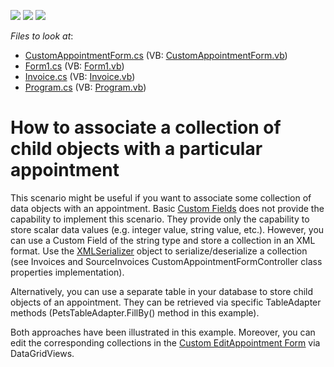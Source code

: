 <!-- default badges list -->
![](https://img.shields.io/endpoint?url=https://codecentral.devexpress.com/api/v1/VersionRange/128633703/13.1.4%2B)
[![](https://img.shields.io/badge/Open_in_DevExpress_Support_Center-FF7200?style=flat-square&logo=DevExpress&logoColor=white)](https://supportcenter.devexpress.com/ticket/details/E3380)
[![](https://img.shields.io/badge/📖_How_to_use_DevExpress_Examples-e9f6fc?style=flat-square)](https://docs.devexpress.com/GeneralInformation/403183)
<!-- default badges end -->
<!-- default file list -->
*Files to look at*:

* [CustomAppointmentForm.cs](./CS/CustomAppointmentForm.cs) (VB: [CustomAppointmentForm.vb](./VB/CustomAppointmentForm.vb))
* [Form1.cs](./CS/Form1.cs) (VB: [Form1.vb](./VB/Form1.vb))
* [Invoice.cs](./CS/Invoice.cs) (VB: [Invoice.vb](./VB/Invoice.vb))
* [Program.cs](./CS/Program.cs) (VB: [Program.vb](./VB/Program.vb))
<!-- default file list end -->
# How to associate a collection of child objects with a particular appointment


<p>This scenario might be useful if you want to associate some collection of data objects with an appointment. Basic <a href="http://documentation.devexpress.com/#WindowsForms/CustomDocument5228"><u>Custom Fields</u></a> does not provide the capability to implement this scenario. They provide only the capability to store scalar data values (e.g. integer value, string value, etc.). However, you can use a Custom Field of the string type and store a collection in an XML format. Use the <a href="http://www.switchonthecode.com/tutorials/csharp-tutorial-xml-serialization"><u>XMLSerializer</u></a> object to serialize/deserialize a collection (see Invoices and SourceInvoices CustomAppointmentFormController class properties implementation).</p><p>Alternatively, you can use a separate table in your database to store child objects of an appointment. They can be retrieved via specific TableAdapter methods (PetsTableAdapter.FillBy() method in this example).</p><p>Both approaches have been illustrated in this example. Moreover, you can edit the corresponding collections in the <a href="http://documentation.devexpress.com/#WindowsForms/CustomDocument2288"><u>Custom EditAppointment Form</u></a> via DataGridViews.</p>

<br/>


